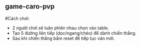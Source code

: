 ## game-caro-pvp
#Cách chơi:
- 2 người chơi sẽ luân phiên nhau chọn vào table.
- Tạo 5 đường liên tiếp (dọc/ngang/chéo) để dành chiến thắng.
- Sau khi chiến thắng bấm reset để tiếp tục ván mới.

